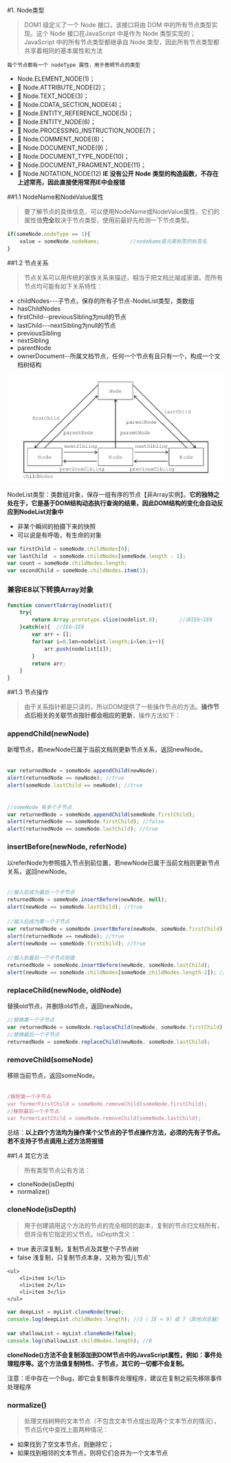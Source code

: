 
#1. Node类型

> DOM1 级定义了一个 Node 接口，该接口将由 DOM 中的所有节点类型实现。这个 Node 接口在JavaScript 中是作为 Node 类型实现的；JavaScript 中的所有节点类型都继承自 Node 类型，因此所有节点类型都共享着相同的基本属性和方法


	每个节点都有一个 nodeType 属性，用于表明节点的类型
+    Node.ELEMENT_NODE(1)；
+  Node.ATTRIBUTE_NODE(2)；
+  Node.TEXT_NODE(3)；
+  Node.CDATA_SECTION_NODE(4)；
+  Node.ENTITY_REFERENCE_NODE(5)；
+  Node.ENTITY_NODE(6)；
+  Node.PROCESSING_INSTRUCTION_NODE(7)；
+  Node.COMMENT_NODE(8)；
+  Node.DOCUMENT_NODE(9)；
+  Node.DOCUMENT_TYPE_NODE(10)；
+  Node.DOCUMENT_FRAGMENT_NODE(11)；
+  Node.NOTATION_NODE(12)
**IE 没有公开 Node 类型的构造函数，不存在上述常亮，因此直接使用常亮IE中会报错**


##1.1 NodeName和NodeValue属性

> 要了解节点的具体信息，可以使用NodeName或NodeValue属性，它们的属性值**完全**取决于节点类型，使用前最好先检测一下节点类型。

```javascript
if(someNode.nodeType == 1){
	value = someNode.nodeName;			//nodeName是元素标签的标签名
}

```

##1.2 节点关系

> 节点关系可以用传统的家族关系来描述，相当于把文档比喻成家谱。而所有节点均可能有如下关系特性：
+ childNodes---子节点，保存的所有子节点-NodeList类型，类数组
+ hasChildNodes
+ firstChild--previousSibling为null的节点
+ lastChild---nextSibling为null的节点
+ previousSibling
+ nextSibling
+ parentNode
+ ownerDocument--所属文档节点，任何一个节点有且只有一个，构成一个文档树结构


![节点关系图](../images/NodeRelations.png)

NodeList类型：类数组对象，保存一组有序的节点【非Array实例】。**它的独特之处在于，它是基于DOM结构动态执行查询的结果，因此DOM结构的变化会自动反应到NodeList对象中**
+ 非某个瞬间的拍摄下来的快照
+ 可以说是有呼吸，有生命的对象

```javascript
var firstChild = someNode.childNodes[0];
var lastChild  = someNode.childNodes[someNode.length - 1];
var count = someNode.childNodes.length;
var secondChild = someNode.childNodes.item(1);

```


### 兼容IE8以下转换Array对象

```javascript
function convertToArray(nodelist){
	try{
		return Array.prototype.slice(nodelist,0);		//非IE6~IE8
	}catch(e){	//IE6~IE8
		var arr = [];
		for(var i=0,len=nodelist.length;i<len;i++){
			arr.push(nodelist[i]);
		}
		return arr;
	}
}

```

##1.3  节点操作

>  由于关系指针都是只读的，所以DOM提供了一些操作节点的方法。**操作节点后相关的关联节点指针都会相应的更新**，操作方法如下：


### appendChild(newNode) 

新增节点，若newNode已属于当前文档则更新节点关系，返回newNode。

```javascript

var returnedNode = someNode.appendChild(newNode);
alert(returnedNode == newNode); //true
alert(someNode.lastChild == newNode); //true


//someNode 有多个子节点
var returnedNode = someNode.appendChild(someNode.firstChild);
alert(returnedNode == someNode.firstChild); //false
alert(returnedNode == someNode.lastChild); //true

```

### insertBefore(newNode, referNode) 

以referNode为参照插入节点到前位置，若newNode已属于当前文档则更新节点关系，返回newNode。

```javascript

//插入后成为最后一个子节点
returnedNode = someNode.insertBefore(newNode, null);
alert(newNode == someNode.lastChild); //true

//插入后成为第一个子节点
var returnedNode = someNode.insertBefore(newNode, someNode.firstChild);
alert(returnedNode == newNode); //true
alert(newNode == someNode.firstChild); //true

//插入到最后一个子节点前面
returnedNode = someNode.insertBefore(newNode, someNode.lastChild);
alert(newNode == someNode.childNodes[someNode.childNodes.length-2]); //true

```

### replaceChild(newNode, oldNode)  

替换old节点，并删除old节点，返回newNode。

```javascript
//替换第一个子节点
var returnedNode = someNode.replaceChild(newNode, someNode.firstChild);
//替换最后一个子节点
returnedNode = someNode.replaceChild(newNode, someNode.lastChild);

```

### removeChild(someNode) 

移除当前节点，返回someNode。

```javascript

/移除第一个子节点
var formerFirstChild = someNode.removeChild(someNode.firstChild);
//移除最后一个子节点
var formerLastChild = someNode.removeChild(someNode.lastChild);

```

总结：**以上四个方法均为操作某个父节点的子节点操作方法，必须的先有子节点。若不支持子节点调用上述方法将报错**


##1.4  其它方法

> 所有类型节点公有方法：
+ cloneNode(isDepth)
+ normalize()

### cloneNode(isDepth)

>  用于创建调用这个方法的节点的完全相同的副本，复制的节点归文档所有，但并没有它指定的父节点。isDepth含义：
+ true 表示深复制，复制节点及其整个子节点树
+ false 浅复制，只复制节点本身，又称为‘孤儿节点’

```
<ul>
	<li>item 1</li>
	<li>item 2</li>
	<li>item 3</li>
</ul>
```

```javascript
var deepList = myList.cloneNode(true);
console.log(deepList.childNodes.length); //3（ IE < 9）或 7（其他浏览器）

var shallowList = myList.cloneNode(false);
console.log(shallowList.childNodes.length); //0

```


**cloneNode()方法不会复制添加到DOM节点中的JavaScript属性，例如：事件处理程序等。这个方法值复制特性、子节点，其它的一切都不会复制。**

注意：IE中存在一个Bug，即它会复制事件处理程序，建议在复制之前先移除事件处理程序


### normalize()

> 处理文档树种的文本节点（不包含文本节点或出现两个文本节点的情况），节点后代中查找上面两种情况：
+ 如果找到了空文本节点，则删除它；
+ 如果找到相邻的文本节点，则将它们合并为一个文本节点










